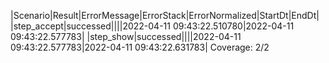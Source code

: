 |Scenario|Result|ErrorMessage|ErrorStack|ErrorNormalized|StartDt|EndDt|
|step_accept|successed||||2022-04-11 09:43:22.510780|2022-04-11 09:43:22.577783|
|step_show|successed||||2022-04-11 09:43:22.577783|2022-04-11 09:43:22.631783|
Coverage: 2/2
